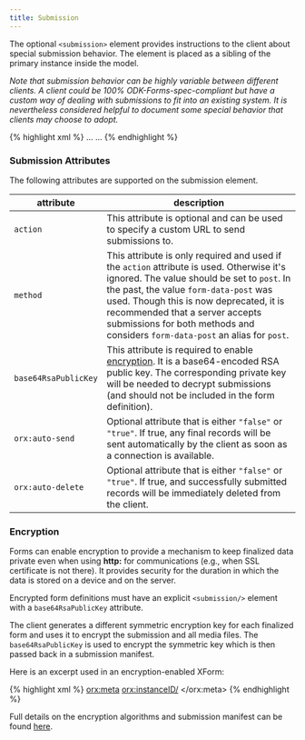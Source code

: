 ```yaml
---
title: Submission 
---
```


The optional `<submission>` element provides instructions to the client about special submission behavior. The element is placed as a sibling of the primary instance inside the model. 

_Note that submission behavior can be highly variable between different clients. A client could be 100% ODK-Forms-spec-compliant but have a custom way of dealing with submissions to fit into an existing system. It is nevertheless considered helpful to document some special behavior that clients may choose to adopt._

{% highlight xml %}
<model>
    <instance>
        <data id="mysurvey" orx:version="2014083101">
          ...
        </data>
    </instance>
    <submission orx:auto-send="true" />
    <bind nodeset="/data/firstname" type="xsd:string" required="true()" />
    ...
</model>
{% endhighlight %}

### Submission Attributes

The following attributes are supported on the submission element. 

| attribute               | description
|-------------------------|----------------
| `action`                | This attribute is optional and can be used to specify a custom URL to send submissions to.
| `method`                | This attribute is only required and used if the `action` attribute is used. Otherwise it's ignored. The value should be set to `post`. In the past, the value `form-data-post` was used. Though this is now deprecated, it is recommended that a server accepts submissions for both methods and considers `form-data-post` an alias for `post`.
| `base64RsaPublicKey`    | This attribute is required to enable [encryption](#encryption). It is a base64-encoded RSA public key. The corresponding private key will be needed to decrypt submissions (and should not be included in the form definition).
| `orx:auto-send`         | Optional attribute that is either `"false"` or `"true"`. If true, any final records will be sent automatically by the client as soon as a connection is available.
| `orx:auto-delete`       | Optional attribute that is either `"false"` or `"true"`. If true, and successfully submitted records will be immediately deleted from the client.

### Encryption

Forms can enable encryption to provide a mechanism to keep finalized data private even when using **http:** for communications (e.g., when SSL certificate is not there). It provides security for the duration in which the data is stored on a device and on the server.

Encrypted form definitions must have an explicit `<submission/>` element with a `base64RsaPublicKey` attribute.

The client generates a different symmetric encryption key for each finalized form and uses it to encrypt the submission and all media files. The `base64RsaPublicKey` is used to encrypt the symmetric key which is then passed back in a submission manifest.

Here is an excerpt used in an encryption-enabled XForm:

{% highlight xml %}
<instance>
      <sample id="sample-v1.0">
        <orx:meta>
           <orx:instanceID/>
        </orx:meta>
        <name/>
      </sample>
</instance>
<submission base64RsaPublicKey="MIIBIjANB...JCwIDAQAB"/>
{% endhighlight %}

Full details on the encryption algorithms and submission manifest can be found [here](/encryption).


				

